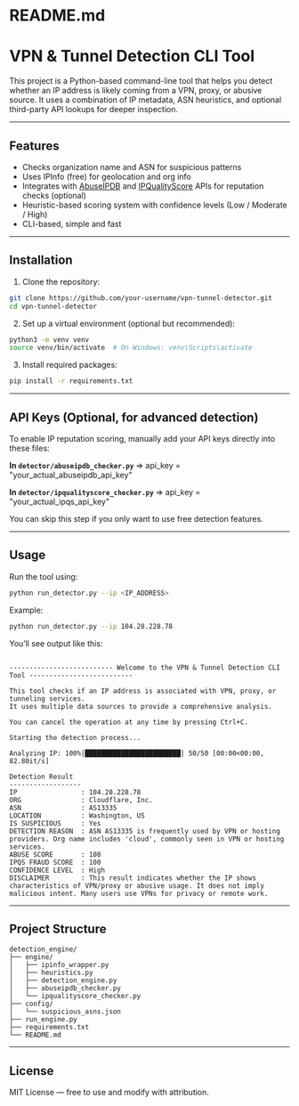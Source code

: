 # README.md
# VPN & Tunnel Detection CLI Tool

This project is a Python-based command-line tool that helps you detect whether an IP address is likely coming from a VPN, proxy, or abusive source. It uses a combination of IP metadata, ASN heuristics, and optional third-party API lookups for deeper inspection.

---

## Features
- Checks organization name and ASN for suspicious patterns
- Uses IPInfo (free) for geolocation and org info
- Integrates with [AbuseIPDB](https://www.abuseipdb.com/) and [IPQualityScore](https://ipqualityscore.com/) APIs for reputation checks (optional)
- Heuristic-based scoring system with confidence levels (Low / Moderate / High)
- CLI-based, simple and fast

---

## Installation
1. Clone the repository:
```bash
git clone https://github.com/your-username/vpn-tunnel-detector.git
cd vpn-tunnel-detector
```

2. Set up a virtual environment (optional but recommended):
```bash
python3 -m venv venv
source venv/bin/activate  # On Windows: venv\Scripts\activate
```

3. Install required packages:
```bash
pip install -r requirements.txt
```

---

## API Keys (Optional, for advanced detection)
To enable IP reputation scoring, manually add your API keys directly into these files:

**In `detector/abuseipdb_checker.py`** => api_key = "your_actual_abuseipdb_api_key"

**In `detector/ipqualityscore_checker.py`** => api_key = "your_actual_ipqs_api_key"

You can skip this step if you only want to use free detection features.

---

## Usage
Run the tool using:
```bash
python run_detector.py --ip <IP_ADDRESS>
```
Example:
```bash
python run_detector.py --ip 104.28.228.78
```

You’ll see output like this:
```

-------------------------- Welcome to the VPN & Tunnel Detection CLI Tool --------------------------

This tool checks if an IP address is associated with VPN, proxy, or tunneling services.
It uses multiple data sources to provide a comprehensive analysis.

You can cancel the operation at any time by pressing Ctrl+C.

Starting the detection process...

Analyzing IP: 100%|████████████████████████| 50/50 [00:00<00:00, 82.80it/s]

Detection Result
------------------
IP                : 104.28.228.78
ORG               : Cloudflare, Inc.
ASN               : AS13335
LOCATION          : Washington, US
IS SUSPICIOUS     : Yes
DETECTION REASON  : ASN AS13335 is frequently used by VPN or hosting providers. Org name includes 'cloud', commonly seen in VPN or hosting services.
ABUSE SCORE       : 100
IPQS FRAUD SCORE  : 100
CONFIDENCE LEVEL  : High
DISCLAIMER        : This result indicates whether the IP shows characteristics of VPN/proxy or abusive usage. It does not imply malicious intent. Many users use VPNs for privacy or remote work.
```

---

## Project Structure
```
detection_engine/
├── engine/
│   ├── ipinfo_wrapper.py
│   ├── heuristics.py
│   ├── detection_engine.py
│   ├── abuseipdb_checker.py
│   └── ipqualityscore_checker.py
├── config/
│   └── suspicious_asns.json
├── run_engine.py
├── requirements.txt
└── README.md
```

---

## License
MIT License — free to use and modify with attribution.